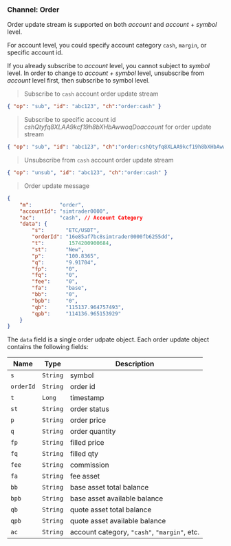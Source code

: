 ### Channel: Order

Order update stream is supported on both *account* and *account + symbol* level.

For account level, you could specify account category `cash`, `margin`, or specific account id.

If you already subscribe to *account* level, you cannot subject to *symbol* level. In order to change to *account + symbol* level, unsubscribe from *account* level first, then subscribe to symbol level.

> Subscribe to `cash` account order update stream

```json
{ "op": "sub", "id": "abc123", "ch":"order:cash" }
```

> Subscribe to specific account id *cshQtyfq8XLAA9kcf19h8bXHbAwwoqDoaccount* for order update stream

```json
{ "op": "sub", "id": "abc123", "ch":"order:cshQtyfq8XLAA9kcf19h8bXHbAwwoqDo" }
```

> Unsubscribe from `cash` account order update stream

```json
{ "op": "unsub", "id": "abc123", "ch":"order:cash" }
```


> Order update message

```json
{
    "m":         "order", 
    "accountId": "simtrader0000", 
    "ac":        "cash", // Account Category
    "data": {
        "s":       "ETC/USDT", 
        "orderId": "16e85af7bc8simtrader0000fb6255dd", 
        "t":        1574200900684, 
        "st":      "New", 
        "p":       "100.8365", 
        "q":       "9.91704", 
        "fp":      "0", 
        "fq":      "0", 
        "fee":     "0", 
        "fa":      "base", 
        "bb":      "0", 
        "bpb":     "0", 
        "qb":      "115137.964757493", 
        "qpb":     "114136.965153929"
    }
}
```

The `data` field is a single order udpate object.  Each order update object contains the following fields:

Name     | Type     | Description                                                                                    
---------| -------- | ---------------------------------
`s`      | `String` | symbol
`orderId`| `String` | order id
`t`      | `Long`   | timestamp
`st`     | `String` | order status
`p`      | `String` | order price
`q`      | `String` | order quantity
`fp`     | `String` | filled price
`fq`     | `String` | filled qty
`fee`    | `String` | commission
`fa`     | `String` | fee asset
`bb`     | `String` | base asset total balance
`bpb`    | `String` | base asset available balance
`qb`     | `String` | quote asset total balance
`qpb`    | `String` | quote asset available balance
`ac`     | `String` | account category, `"cash"`, `"margin"`, etc. 
